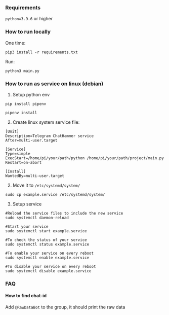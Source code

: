 ### Requirements

`python=3.9.6` or higher

### How to run locally

One time:

```shell
pip3 install -r requirements.txt
```

Run:
```shell
python3 main.py
```

### How to run as service on linux (debian)

1. Setup python env

```shell
pip install pipenv

pipenv install
```

2. Create linux system service file:

```text
[Unit]
Description=Telegram ChatHammer service
After=multi-user.target

[Service]
Type=simple
ExecStart=/home/pi/your/path/python /home/pi/your/path/project/main.py
Restart=on-abort

[Install]
WantedBy=multi-user.target

```

2. Move it to `/etc/systemd/system/`

```shell
sudo cp example.service /etc/systemd/system/
```
   
3. Setup service

```shell
#Reload the service files to include the new service
sudo systemctl daemon-reload

#Start your service
sudo systemctl start example.service

#To check the status of your service
sudo systemctl status example.service

#To enable your service on every reboot
sudo systemctl enable example.service

#To disable your service on every reboot
sudo systemctl disable example.service
```

### FAQ

#### How to find chat-id

Add `@RawDataBot` to the group, it should print the raw data